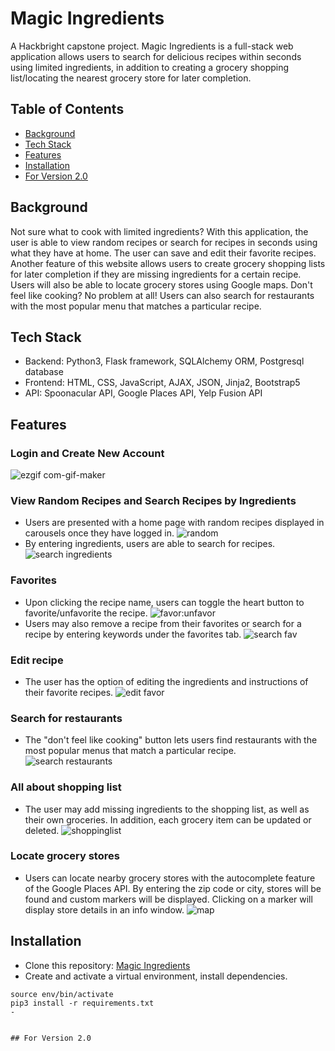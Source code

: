 # Magic Ingredients
A Hackbright capstone project. Magic Ingredients is a full-stack web application allows users to search for delicious recipes within seconds using limited ingredients, in addition to creating a grocery shopping list/locating the nearest grocery store for later completion.

## Table of Contents
- [Background](#background)
- [Tech Stack](#tech-stack)
- [Features](#features)
- [Installation](#installation)
- [For Version 2.0](#for-version-20)

## Background
Not sure what to cook with limited ingredients? With this application, the user is able to view random recipes or search for recipes in seconds using what they have at home. The user can save and edit their favorite recipes. Another feature of this website allows users to create grocery shopping lists for later completion if they are missing ingredients for a certain recipe. Users will also be able to locate grocery stores using Google maps. Don't feel like cooking? No problem at all! Users can also search for restaurants with the most popular menu that matches a particular recipe. 

## Tech Stack
- Backend: Python3, Flask framework, SQLAlchemy ORM, Postgresql database
- Frontend: HTML, CSS, JavaScript, AJAX, JSON, Jinja2, Bootstrap5
- API: Spoonacular API, Google Places API, Yelp Fusion API

## Features
### Login and Create New Account
![ezgif com-gif-maker](https://user-images.githubusercontent.com/69645683/215015329-895ff4a8-0ea6-4e72-9b3f-427e22fd7051.gif)
### View Random Recipes and Search Recipes by Ingredients
- Users are presented with a home page with random recipes displayed in carousels once they have logged in.
![random](https://user-images.githubusercontent.com/69645683/215016454-9c31fe0f-db2b-41d4-8032-bdd47fa545ef.gif)
- By entering ingredients, users are able to search for recipes.
![search ingredients](https://user-images.githubusercontent.com/69645683/215016786-f405fd36-cbbc-4ac6-9cb8-24cbe1a7f79b.gif)
### Favorites
- Upon clicking the recipe name, users can toggle the heart button to favorite/unfavorite the recipe.
![favor:unfavor](https://user-images.githubusercontent.com/69645683/215017949-9aea9e70-1c29-4c70-b3c8-132c6ebbce10.gif)
- Users may also remove a recipe from their favorites or search for a recipe by entering keywords under the favorites tab.
![search fav](https://user-images.githubusercontent.com/69645683/215018110-a4aa3c8a-53f5-4bf2-bced-03a73ee8f9cc.gif)
### Edit recipe
- The user has the option of editing the ingredients and instructions of their favorite recipes.
![edit favor](https://user-images.githubusercontent.com/69645683/215018475-834c99e2-c403-4d33-96ab-1138dc786d2d.gif)
### Search for restaurants
- The "don't feel like cooking" button lets users find restaurants with the most popular menus that match a particular recipe.
![search restaurants](https://user-images.githubusercontent.com/69645683/215018892-71c6dfc0-212f-4c43-9747-8c192161cf1e.gif)
### All about shopping list
- The user may add missing ingredients to the shopping list, as well as their own groceries. In addition, each grocery item can be updated or deleted.
![shoppinglist](https://user-images.githubusercontent.com/69645683/215020233-67ea9c0d-9d71-4c68-8624-8608c20cb0b7.gif)
### Locate grocery stores
- Users can locate nearby grocery stores with the autocomplete feature of the Google Places API. By entering the zip code or city, stores will be found and custom markers will be displayed. Clicking on a marker will display store details in an info window.
![map](https://user-images.githubusercontent.com/69645683/215022047-e625c1e4-fdd1-4137-96d0-8ce89275caed.gif)
## Installation
- Clone this repository:
[Magic Ingredients](https://github.com/niwei822/MagicIngredients)
- Create and activate a virtual environment, install dependencies.
```virtualenv env
source env/bin/activate
pip3 install -r requirements.txt
- 


## For Version 2.0
